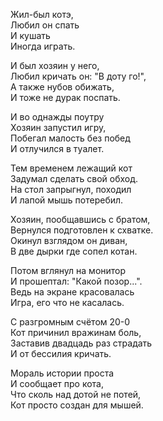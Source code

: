 Жил-был котэ,  
Любил он спать  
И кушать  
Иногда играть.

И был хозяин у него,  
Любил кричать он: "В доту го!",  
А также нубов обижать,  
И тоже не дурак поспать.

И во однажды поутру  
Хозяин запустил игру,  
Побегал малость без побед  
И отлучился в туалет.

Тем временем лежащий кот  
Задумал сделать свой обход.  
На стол запрыгнул, походил  
И лапой мышь потеребил.

Хозяин, пообщавшись с братом,  
Вернулся подготовлен к схватке.  
Окинул взглядом он диван,  
В две дырки где сопел котан.  

Потом вглянул на монитор  
И прошептал: "Какой позор...".  
Ведь на экране красовалась  
Игра, его что не касалась.

С разгромным счётом 20-0  
Кот причинил вражинам боль,  
Заставив двадцадь раз страдать  
И от бессилия кричать.

Мораль истории проста  
И сообщает про кота,  
Что сколь над дотой не потей,  
Кот просто создан для мышей.
